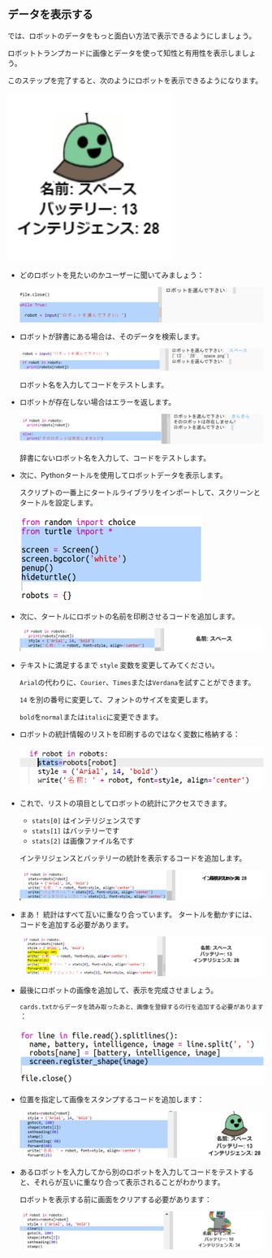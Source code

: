 ## データを表示する

では、ロボットのデータをもっと面白い方法で表示できるようにしましょう。

ロボットトランプカードに画像とデータを使って知性と有用性を表示しましょう。

このステップを完了すると、次のようにロボットを表示できるようになります。

![スクリーンショット](images/robotrumps-example.png)

+ どのロボットを見たいのかユーザーに聞いてみましょう：
    
    ![スクリーンショット](images/robotrumps-choose.png)

+ ロボットが辞書にある場合は、そのデータを検索します。
    
    ![スクリーンショット](images/robotrumps-if.png)
    
    ロボット名を入力してコードをテストします。

+ ロボットが存在しない場合はエラーを返します。
    
    ![スクリーンショット](images/robotrumps-else.png)
    
    辞書にないロボット名を入力して、コードをテストします。

+ 次に、Pythonタートルを使用してロボットデータを表示します。
    
    スクリプトの一番上にタートルライブラリをインポートして、スクリーンとタートルを設定します。
    
    ![スクリーンショット](images/robotrumps-turtle.png)

+ 次に、タートルにロボットの名前を印刷させるコードを追加します。
    
    ![スクリーンショット](images/robotrumps-name.png)

+ テキストに満足するまで `style` 変数を変更してみてください。
    
    `Arial`の代わりに、`Courier`、`Times`または`Verdana`を試すことができます。
    
    `14` を別の番号に変更して、フォントのサイズを変更します。
    
    `bold`を`normal`または`italic`に変更できます。

+ ロボットの統計情報のリストを印刷するのではなく変数に格納する：
    
    ![スクリーンショット](images/robotrumps-stats.png)

+ これで、リストの項目としてロボットの統計にアクセスできます。
    
    + `stats[0]` はインテリジェンスです
    + `stats[1]` はバッテリーです
    + `stats[2]` は画像ファイル名です
    
    インテリジェンスとバッテリーの統計を表示するコードを追加します。
    
    ![スクリーンショット](images/robotrumps-stats-2.png)

+ まあ！ 統計はすべて互いに重なり合っています。 タートルを動かすには、コードを追加する必要があります。
    
    ![スクリーンショット](images/robotrumps-stats-3.png)

+ 最後にロボットの画像を追加して、表示を完成させましょう。
    
    `cards.txtからデータを読み取ったあと、画像を登録するの行を追加する必要があります` ：
    
    ![スクリーンショット](images/robotrumps-register.png)

+ 位置を指定して画像をスタンプするコードを追加します：
    
    ![スクリーンショット](images/robotrumps-image.png)

+ あるロボットを入力してから別のロボットを入力してコードをテストすると、それらが互いに重なり合って表示されることがわかります。
    
    ロボットを表示する前に画面をクリアする必要があります：
    
    ![スクリーンショット](images/robotrumps-clear.png)